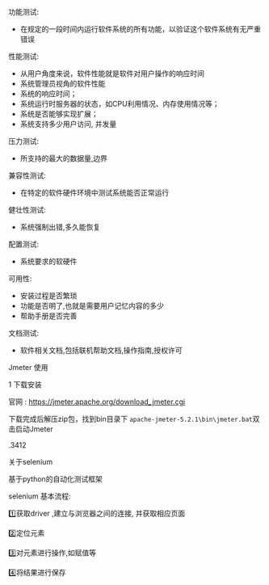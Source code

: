 功能测试:

- 在规定的一段时间内运行软件系统的所有功能，以验证这个软件系统有无严重错误

性能测试:

- 从用户角度来说，软件性能就是软件对用户操作的响应时间
- 系统管理员视角的软件性能
- 系统的响应时间；
- 系统运行时服务器的状态，如CPU利用情况、内存使用情况等；
- 系统是否能够实现扩展；
- 系统支持多少用户访问, 并发量

压力测试:

- 所支持的最大的数据量,边界

兼容性测试:

- 在特定的软件硬件环境中测试系统能否正常运行

健壮性测试:

- 系统强制出错,多久能恢复

配置测试:

- 系统要求的软硬件

可用性:

- 安装过程是否繁琐
- 功能是否明了,也就是需要用户记忆内容的多少
- 帮助手册是否完善

文档测试:

- 软件相关文档,包括联机帮助文档,操作指南,授权许可

Jmeter 使用

1 下载安装

官网 : https://jmeter.apache.org/download_jmeter.cgi

下载完成后解压zip包，找到bin目录下 `apache-jmeter-5.2.1\bin\jmeter.bat`双击启动Jmeter

.3412





关于selenium 

基于python的自动化测试框架

selenium 基本流程:

 :one:获取driver ,建立与浏览器之间的连接, 并获取相应页面

:two:定位元素 

:three:对元素进行操作,如赋值等

:four:将结果进行保存